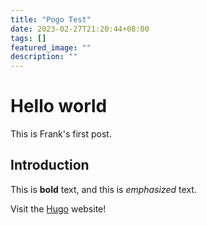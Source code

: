 ```yaml
---
title: "Pogo Test"
date: 2023-02-27T21:20:44+08:00
tags: []
featured_image: ""
description: ""
---
```


# Hello world

This is Frank's first post.

## Introduction

This is **bold** text, and this is *emphasized* text.

Visit the [Hugo](https://gohugo.io) website!

